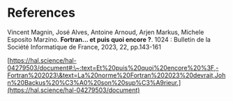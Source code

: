 # References

Vincent Magnin, José Alves, Antoine Arnoud, Arjen Markus, Michele Esposito Marzino. **Fortran... et puis quoi encore ?**. 1024 : Bulletin de la Société Informatique de France, 2023, 22, pp.143-161

[https://hal.science/hal-04279503/document#:\~:text=Et%20puis%20quoi%20encore%20%3F,-Fortran%202023\&text=La%20norme%20Fortran%202023%20devrait,John%20Backus%20%C3%A0%20son%20sup%C3%A9rieur.](https://hal.science/hal-04279503/document)
